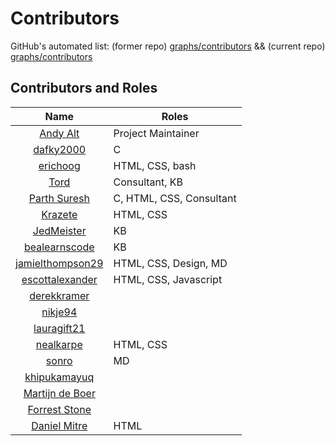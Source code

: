 # Contributors
GitHub's automated list: (former repo) [graphs/contributors](https://github.com/andy5995/mhwkb/graphs/contributors) &&
(current repo) [graphs/contributors](https://github.com/andy5995/mhwkb/graphs/contributors)

## Contributors and Roles
| Name        | Roles
| :-----------: | ----------------------------------|
| [Andy Alt](https://github.com/mhwkb/mhwkb.github.io#about-andy-alt-project-owner) | Project Maintainer |
| [dafky2000](https://github.com/dafky2000) | C |
| [erichoog](https://github.com/erichoog) | HTML, CSS, bash |
| [Tord](https://sunyatazero.github.io/) | Consultant, KB |
| [Parth Suresh](https://github.com/parthsuresh) | C, HTML, CSS, Consultant |
| [Krazete](https://github.com/Krazete) | HTML, CSS |
| [JedMeister](https://github.com/JedMeister) | KB |
| [bealearnscode](https://github.com/bealearnscode) | KB |
| [jamielthompson29](https://github.com/jamielthompson29) | HTML, CSS, Design, MD |
| [escottalexander](https://github.com/escottalexander)| HTML, CSS, Javascript |
| [derekkramer](https://github.com/derekkramer) | |
| [nikje94](https://github.com/nikje94) | |
| [lauragift21](https://github.com/lauragift21) | |
| [nealkarpe](https://github.com/nealkarpe) | HTML, CSS |
| [sonro](https://github.com/sonro) | MD |
| [khipukamayuq](https://github.com/khipukamayuq) |  |
| [Martijn de Boer](https://github.com/sexybiggetje) |  |
| [Forrest Stone](https://github.com/SinGarTheGoat/) |  |
| [Daniel Mitre](https://github.com/danielmitre)| HTML |
